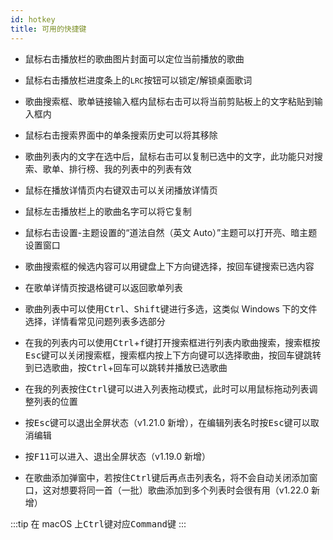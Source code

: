 ```yaml
---
id: hotkey
title: 可用的快捷键
---
```


- 鼠标右击播放栏的歌曲图片封面可以定位当前播放的歌曲

- 鼠标右击播放栏进度条上的`LRC`按钮可以锁定/解锁桌面歌词

- 歌曲搜索框、歌单链接输入框内鼠标右击可以将当前剪贴板上的文字粘贴到输入框内

- 鼠标右击搜索界面中的单条搜索历史可以将其移除

- 歌曲列表内的文字在选中后，鼠标右击可以复制已选中的文字，此功能只对搜索、歌单、排行榜、我的列表中的列表有效

- 鼠标在播放详情页内右键双击可以关闭播放详情页

- 鼠标左击播放栏上的歌曲名字可以将它复制

- 鼠标右击设置-主题设置的“道法自然（英文 Auto）”主题可以打开亮、暗主题设置窗口

- 歌曲搜索框的候选内容可以用键盘上下方向键选择，按回车键搜索已选内容

- 在歌单详情页按退格键可以返回歌单列表

- 歌曲列表中可以使用<kbd>Ctrl</kbd>、<kbd>Shift</kbd>键进行多选，这类似 Windows 下的文件选择，详情看常见问题列表多选部分

- 在我的列表内可以使用<kbd>Ctrl</kbd>+<kbd>f</kbd>键打开搜索框进行列表内歌曲搜索，搜索框按<kbd>Esc</kbd>键可以关闭搜索框，搜索框内按上下方向键可以选择歌曲，按<kbd>回车</kbd>键跳转到已选歌曲，按<kbd>Ctrl</kbd>+<kbd>回车</kbd>可以跳转并播放已选歌曲

- 在我的列表按住<kbd>Ctrl</kbd>键可以进入列表拖动模式，此时可以用鼠标拖动列表调整列表的位置

- 按<kbd>Esc</kbd>键可以退出全屏状态（v1.21.0 新增），在编辑列表名时按<kbd>Esc</kbd>键可以取消编辑

- 按<kbd>F11</kbd>可以进入、退出全屏状态（v1.19.0 新增）

- 在歌曲添加弹窗中，若按住<kbd>Ctrl</kbd>键后再点击列表名，将不会自动关闭添加窗口，这对想要将同一首（一批）歌曲添加到多个列表时会很有用（v1.22.0 新增）

:::tip
在 macOS 上<kbd>Ctrl</kbd>键对应<kbd>Command</kbd>键
:::

